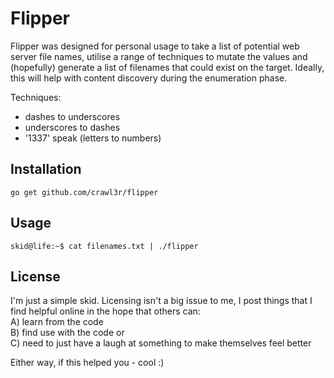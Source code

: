 # Flipper
  
Flipper was designed for personal usage to take a list of potential web server file names, utilise a range of techniques to mutate the values and (hopefully) generate a list of filenames that could exist on the target. Ideally, this will help with content discovery during the enumeration phase.  

Techniques:  
* dashes to underscores
* underscores to dashes
* '1337' speak (letters to numbers)
  
## Installation  
  
```
go get github.com/crawl3r/flipper    
```
  
## Usage  
  
```
skid@life:~$ cat filenames.txt | ./flipper  
```
  
## License  
  
I'm just a simple skid. Licensing isn't a big issue to me, I post things that I find helpful online in the hope that others can:  
A) learn from the code  
B) find use with the code or  
C) need to just have a laugh at something to make themselves feel better  
  
Either way, if this helped you - cool :)  
